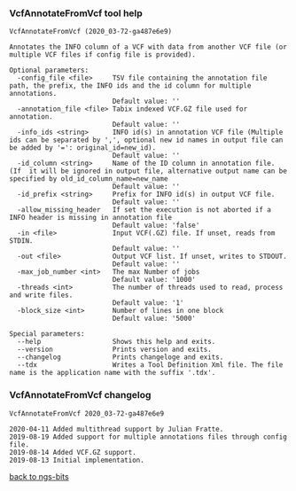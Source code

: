 ### VcfAnnotateFromVcf tool help
	VcfAnnotateFromVcf (2020_03-72-ga487e6e9)
	
	Annotates the INFO column of a VCF with data from another VCF file (or multiple VCF files if config file is provided).
	
	Optional parameters:
	  -config_file <file>     TSV file containing the annotation file path, the prefix, the INFO ids and the id column for multiple annotations.
	                          Default value: ''
	  -annotation_file <file> Tabix indexed VCF.GZ file used for annotation.
	                          Default value: ''
	  -info_ids <string>      INFO id(s) in annotation VCF file (Multiple ids can be separated by ',', optional new id names in output file can be added by '=': original_id=new_id).
	                          Default value: ''
	  -id_column <string>     Name of the ID column in annotation file. (If  it will be ignored in output file, alternative output name can be specified by old_id_column_name=new_name
	                          Default value: ''
	  -id_prefix <string>     Prefix for INFO id(s) in output VCF file.
	                          Default value: ''
	  -allow_missing_header   If set the execution is not aborted if a INFO header is missing in annotation file
	                          Default value: 'false'
	  -in <file>              Input VCF(.GZ) file. If unset, reads from STDIN.
	                          Default value: ''
	  -out <file>             Output VCF list. If unset, writes to STDOUT.
	                          Default value: ''
	  -max_job_number <int>   The max Number of jobs
	                          Default value: '1000'
	  -threads <int>          The number of threads used to read, process and write files.
	                          Default value: '1'
	  -block_size <int>       Number of lines in one block
	                          Default value: '5000'
	
	Special parameters:
	  --help                  Shows this help and exits.
	  --version               Prints version and exits.
	  --changelog             Prints changeloge and exits.
	  --tdx                   Writes a Tool Definition Xml file. The file name is the application name with the suffix '.tdx'.
	
### VcfAnnotateFromVcf changelog
	VcfAnnotateFromVcf 2020_03-72-ga487e6e9
	
	2020-04-11 Added multithread support by Julian Fratte.
	2019-08-19 Added support for multiple annotations files through config file.
	2019-08-14 Added VCF.GZ support.
	2019-08-13 Initial implementation.
[back to ngs-bits](https://github.com/imgag/ngs-bits)